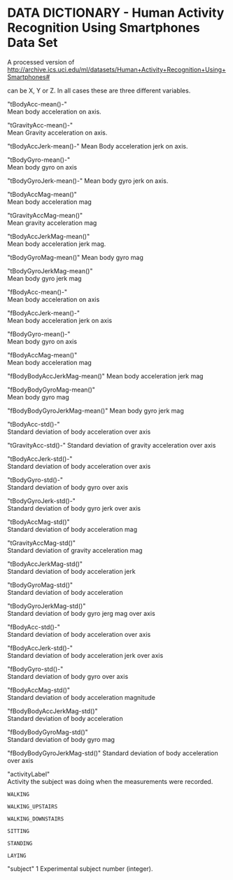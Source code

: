 # DATA DICTIONARY - Human Activity Recognition Using Smartphones Data Set

A processed version of http://archive.ics.uci.edu/ml/datasets/Human+Activity+Recognition+Using+Smartphones#

<AXIS> can be X, Y or Z. In all cases these are three different variables.

"tBodyAcc-mean()-<AXIS>"      
  Mean body acceleration on axis.

"tGravityAcc-mean()-<AXIS>"   
  Mean Gravity acceleration on axis.

"tBodyAccJerk-mean()-<AXIS>" 
  Mean Body acceleration jerk on axis.

"tBodyGyro-mean()-<AXIS>"    
  Mean body gyro on axis

"tBodyGyroJerk-mean()-<AXIS>" 
  Mean body gyro jerk on axis.

"tBodyAccMag-mean()"  
  Mean body acceleration mag
  
"tGravityAccMag-mean()"     
  Mean gravity acceleration mag
  
"tBodyAccJerkMag-mean()"     
  Mean body acceleration jerk mag.

"tBodyGyroMag-mean()" 
  Mean body gyro mag

"tBodyGyroJerkMag-mean()"  
  Mean body gyro jerk mag

"fBodyAcc-mean()-<AXIS>"          
  Mean body acceleration on axis

"fBodyAccJerk-mean()-<AXIS>"    
  Mean body acceleration jerk on axis
  
"fBodyGyro-mean()-<AXIS>"         
  Mean body gyro on axis

"fBodyAccMag-mean()"         
  Mean body acceleration mag

"fBodyBodyAccJerkMag-mean()" 
  Mean body acceleration jerk mag

"fBodyBodyGyroMag-mean()"    
  Mean body gyro mag
  
"fBodyBodyGyroJerkMag-mean()"
  Mean body gyro jerk mag

"tBodyAcc-std()-<AXIS>"     
  Standard deviation of body acceleration over axis
  
 "tGravityAcc-std()-<AXIS>" 
 Standard deviation of gravity acceleration over axis

"tBodyAccJerk-std()-<AXIS>"  
Standard deviation of body acceleration over axis

"tBodyGyro-std()-<AXIS>"  
Standard deviation of body gyro over axis

"tBodyGyroJerk-std()-<AXIS>"  
Standard deviation of body gyro jerk over axis

"tBodyAccMag-std()"   
Standard deviation of body acceleration mag

"tGravityAccMag-std()"    
Standard deviation of gravity acceleration mag

"tBodyAccJerkMag-std()"      
Standard deviation of body acceleration jerk

"tBodyGyroMag-std()"      
Standard deviation of body acceleration

"tBodyGyroJerkMag-std()"     
Standard deviation of body gyro jerg mag over axis

"fBodyAcc-std()-<AXIS>"           
Standard deviation of body acceleration over axis

"fBodyAccJerk-std()-<AXIS>"       
Standard deviation of body acceleration jerk over axis

"fBodyGyro-std()-<AXIS>"          
Standard deviation of body gyro over axis

"fBodyAccMag-std()"          
Standard deviation of body acceleration magnitude

"fBodyBodyAccJerkMag-std()"  
Standard deviation of body acceleration

"fBodyBodyGyroMag-std()"   
Standard deviation of body gyro mag

"fBodyBodyGyroJerkMag-std()" 
Standard deviation of body acceleration over axis

"activityLabel"         
  Activity the subject was doing when the measurements were recorded.
  
    WALKING
  
    WALKING_UPSTAIRS
  
    WALKING_DOWNSTAIRS
  
    SITTING
  
    STANDING
  
    LAYING

"subject" 1
  Experimental subject number (integer).


